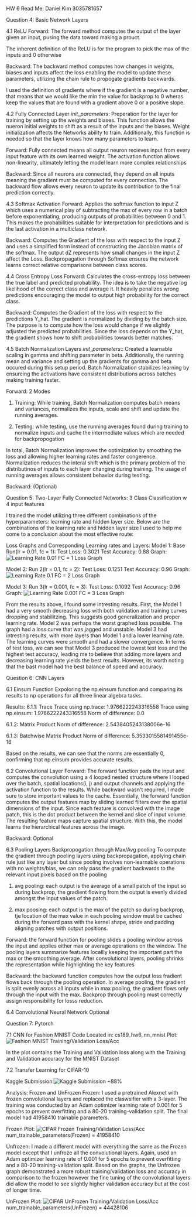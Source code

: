 HW 6 Read Me: Daniel Kim 3035781657

Question 4: Basic Network Layers

4.1 ReLU
Forward: 
The forward method computes the output of the layer given an input, pusing the data toward making a prouct. 

The inherent definition of the ReLU is for the program to pick the max of the inputs and 0 otherwise

Backward:
The backward method computes how changes in weights, biases and inputs affect the loss enabling the model to update these parameters, utilizing the chain rule to propogate gradients backwards.

I used the definition of gradients where if the gradient is a negative number, that means that we would like the min the value for backprop to 0 wheras keep the values that are found with a gradient above 0 or a positive slope.


4.2 Fully Connected Layer
_init_parameters_:
Preperation for the layer for training by setting up the weights and biases. This function allows the nueron initial weights to shift as a result of the inputs and the biases. Weight initialization affects the Networks ability to train. Additionally, this function is needed so that the layer knows how many parameters to learn.


Forward: 
Fully connected means all output neuron recieves input from every input feature with its own learned weight. The activation function allows non-linearity, ultimately letting the model learn more complex relationships


Backward: 
Since all neurons are connected, they depend on all inputs meaning the gradient must be computed for every connection. The backward flow allows every neuron to update its contribution to the final prediction correctly.



4.3 Softmax Activation
Forward: 
Applies the softmax function to input Z which uses a numerical play of subtracting the max of every row in a batch before exponentiating, producing outputs of probabilities between 0 and 1. This makes the probabilities suitable for interpretation for predictions and is the last activation in a multiclass network.


Backward: 
Computes the Gradient of the loss with respect to the input Z and uses a simplified form instead of constructing the Jacobian matrix of the softmax. The output dZ represents how small changes in the input Z affect the Loss. Backpropagation through Softmax ensures the network learns correct relative comparisons between class scores.



4.4 Cross Entropy Loss
Forward: 
Calculates the cross-entropy loss between the true label and predicted probability. The idea is to take the negative log likelihood of the correct class and average it. It heavily penalizes wrong predictions encouraging the model to output high probability for the correct class.


Backward: 
Computes the Gradient of the loss with respect to the predictions Y_hat. The gradient is normalized by dividing by the batch size. The purpose is to compute how the loss would change if we slightly adjusted the predicted probabilities. Since the loss depends on the Y_hat, the gradient shows how to shift probabilities towards better matches. 



4.5 Batch Normalization Layers
_init_parameters_::
Created a learnable scaling in gamma and shifting parameter in beta. Additionally, the running mean and variance and setting up the gradients for gamma and beta occured during this setup period. Batch Normalization stabilizes learning by ensureing the activations have consistent distributions across batches making training faster. 

Forward: 
2 Modes

1) Training: While training, Batch Normalization computes batch means and variances, normalizes the inputs, scale and shift and update the running averages. 

2) Testing: while testing, use the running averages found during training to normalize inputs and cache the intermediate values which are needed for backpropogation

In total, Batch Normalization improves the optimization by smoothing the loss and allowing higher learning rates and faster congerence. Normalization reduces the interal shift which is the primary problem of the distributinos of inputs to each layer changing during training. The usage of running averages allows consistent behavior during testing.


Backward: 
(Optional)



Question 5: Two-Layer Fully Connected Networks:
3 Class Classification w 4 input features

I trained the model utilizing three different combinations of the hyperparameters: learning rate and hidden layer size. Below are the combinations of the learning rate and hidden layer size I used to help me come to a conclusion about the most effective route:

Loss Graphs and Corresponding Learning rates and Layers:
Model 1: Base Run(lr = 0.01, fc = 1): Test Loss: 0.3021 Test Accuracy: 0.88
Graph: ![Learning Rate 0.01 FC = 1 Loss Graph](code/experiments/loss_graphs/loss_lr=0.01_fc=1.png)

Model 2: Run 2(lr = 0.1, fc = 2): Test Loss: 0.1251 Test Accuracy: 0.96
Graph: ![Learning Rate 0.1 FC = 2 Loss Graph](code/experiments/loss_graphs/loss_lr=0.1_fc=2.png)

Model 3: Run 3(lr = 0.001, fc = 3): Test Loss: 0.1092 Test Accuracy: 0.96
Graph: ![Learning Rate 0.001 FC = 3 Loss Graph](code/experiments/loss_graphs/loss_lr=0.001_fc=3.png)

From the results above, I found some intresting results. First, the Model 1 had a very smooth decreasing loss with both validation and training curves dropping and stabilitzing. This suggests good generalization and proper learning rate. Model 2 was perhaps the worst graphed loss possible. The graph had a loss curve that was jagged and unstable. Model 3 had intresting results, with more layers than Model 1 and a lower learning rate. The learning curves were smooth and had a slower convergence. In terms of test loss, we can see that Model 3 produced the lowest test loss and the highest test accuracy, leading me to believe that adding more layers and decreasing learning rate yields the best results. However, its worth noting that the bast model had the best balance of speed and accuracy.



Question 6: CNN Layers

6.1 Einsum Function
Expoloring the np.einsum function and comparing its results to np operations for all three linear algebra tasks.


Results:
6.1.1: Trace
Trace using np.trace: 1.9766222243316558
Trace using np.einsum: 1.9766222243316558
Norm of difference: 0.0

6.1.2: Matrix Product
Norm of difference: 2.5438405243138006e-16

6.1.3: Batchwise Matrix Product
Norm of difference: 5.3533015581491455e-16

Based on the results, we can see that the norms are essentially 0, confirming that np.einsum provides accurate results.


6.2 Convolutional Layer
Forward: 
The forward function pads the input and computes the convolution using a 4 looped nested structure where I looped over the batch, spatial locations(i, j) and output channels and applying the activation function to the results. While backward wasn't required, I made sure to store important values to the cache. Essentially, the forward function computes the output features map by sliding learned filters over the spatial dimensions of the input.  Since each feature is convolved with the image patch, this is the dot product between the kernel and slice of input volume. The resulting feature maps capture spatial structure. With this, the model learns the hierarchical features across the image.


Backward: Optional


6.3 Pooling Layers
Backpropogation through Max/Avg pooling
To compute the gradient through pooling layers using backpropagation, applying chain rule just like any layer but since pooling involves non-learnable operations with no weights/bias, we can only pass the gradient backwards to the relevant input pixels based on the pooling

1) avg pooling: each output is the average of a small patch of the input so during backprop, the gradient flowing from the output is evenly divided amongst the input values of the patch. 

2) max poosing: each output is the max of the patch so during backprop, tje location of the max value in each pooling window must be cached during the forward pass with the kernel shape, stride and padding aligning patches with output positions.

Forward:
the forward function for pooling slides a pooling window across the input and applies either max or average operations on the window. The pooling layers summarize features locallly keeping the important part the max or the smoothing average. After convolutional layers, pooling shrinks the representation while highlighting the key features

Backward:
the backward function computes how the output loss fradient flows back through the pooling operation. In average pooling, the gradient is split evenly across all inputs while in max pooling, the gradient flows only through the input with the max. Backprop through pooling must correctly assign responsibility for losss reduction.


6.4 Convolutional Neural Network
Optional


Question 7: Pytorch

7.1 CNN for Fashion MNIST
Code Located in: cs189_hw6_nn_mnist
Plot: ![Fashion MNIST Training/Validation Loss/Acc](code/cifar_mnist_tlearning/task1MNIST_plot.png)

In the plot contains the Training and Validation loss along with the Training and Validation accuracy for the MNIST Dataset


7.2 Transfer Learning for CIFAR-10

Kaggle Submission:![Kaggle Submission ~88%](code/cifar_mnist_tlearning/kaggle_submission.png)


Analysis: Frozen and UnFrozen
Frozen:
I used a pretrained Alexnet with frozen convolutional layers and replaced the claswsifier with a 3-layer. The training was conducted by an Adam optimizer learning rate of 0.001 for 5 epochs to prevent overfitting and a 80-20 training-validation split. The final model had 41958410 trainable parameters.

Frozen Plot: ![CIFAR Frozen Training/Validation Loss/Acc](code/cifar_mnist_tlearning/task2CIFAR_frozen_plot.png)
num_trainable_parameters(Frozen) = 41958410

Unfrozen: 
I made a different model with everything the same as the Frozen model except that I unfroze all the convolutional layers. Again, used an Adam optimizer learning rate of 0.001 for 5 epochs to prevent overfitting and a 80-20 training-validation split. Based on the graphs, the Unfrozen graph demonstrated a more robust training/validation loss and accuracy in comparison to the frozen however the fine tuning of the convolutional layers did allow the model to see slightly higher validation accuracy but at the cost of longer time.

UnFrozen Plot: ![CIFAR UnFrozen Training/Validation Loss/Acc](code/cifar_mnist_tlearning/task2CIFAR_unfrozen_plot.png)
num_trainable_parameters(UnFrozen) = 44428106